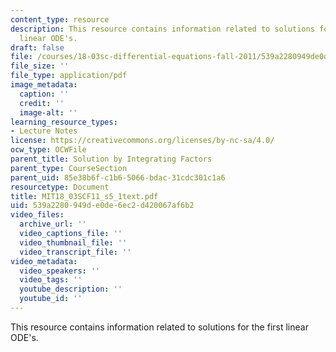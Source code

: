 ```yaml
---
content_type: resource
description: This resource contains information related to solutions for the first
  linear ODE's.
draft: false
file: /courses/18-03sc-differential-equations-fall-2011/539a2280949de0de6ec2d420067af6b2_MIT18_03SCF11_s5_1text.pdf
file_size: ''
file_type: application/pdf
image_metadata:
  caption: ''
  credit: ''
  image-alt: ''
learning_resource_types:
- Lecture Notes
license: https://creativecommons.org/licenses/by-nc-sa/4.0/
ocw_type: OCWFile
parent_title: Solution by Integrating Factors
parent_type: CourseSection
parent_uid: 85e38b6f-c1b6-5066-bdac-31cdc301c1a6
resourcetype: Document
title: MIT18_03SCF11_s5_1text.pdf
uid: 539a2280-949d-e0de-6ec2-d420067af6b2
video_files:
  archive_url: ''
  video_captions_file: ''
  video_thumbnail_file: ''
  video_transcript_file: ''
video_metadata:
  video_speakers: ''
  video_tags: ''
  youtube_description: ''
  youtube_id: ''
---
```

This resource contains information related to solutions for the first linear ODE's.